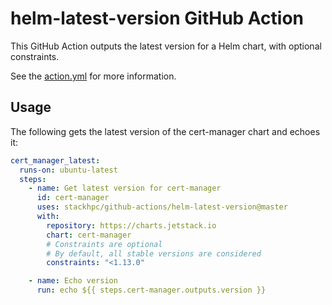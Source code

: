 # helm-latest-version GitHub Action

This GitHub Action outputs the latest version for a Helm chart, with optional constraints.

See the [action.yml](./action.yml) for more information.

## Usage

The following gets the latest version of the cert-manager chart and echoes it:

```yaml
cert_manager_latest:
  runs-on: ubuntu-latest
  steps:
    - name: Get latest version for cert-manager
      id: cert-manager
      uses: stackhpc/github-actions/helm-latest-version@master
      with:
        repository: https://charts.jetstack.io
        chart: cert-manager
        # Constraints are optional
        # By default, all stable versions are considered
        constraints: "<1.13.0"

    - name: Echo version
      run: echo ${{ steps.cert-manager.outputs.version }}
```

